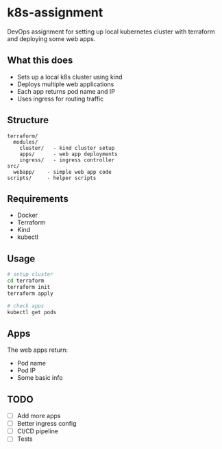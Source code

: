 # k8s-assignment

DevOps assignment for setting up local kubernetes cluster with terraform and deploying some web apps.

## What this does

- Sets up a local k8s cluster using kind
- Deploys multiple web applications 
- Each app returns pod name and IP
- Uses ingress for routing traffic

## Structure

```
terraform/
  modules/
    cluster/   - kind cluster setup
    apps/      - web app deployments
    ingress/   - ingress controller
src/
  webapp/    - simple web app code
scripts/     - helper scripts
```

## Requirements

- Docker
- Terraform
- Kind 
- kubectl

## Usage

```bash
# setup cluster
cd terraform
terraform init
terraform apply

# check apps
kubectl get pods
```

## Apps

The web apps return:
- Pod name
- Pod IP 
- Some basic info

## TODO

- [ ] Add more apps
- [ ] Better ingress config
- [ ] CI/CD pipeline
- [ ] Tests